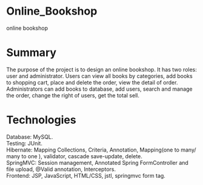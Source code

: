 # Online_Bookshop
online bookshop

# Summary 
The purpose of the project is to design an online bookshop. It has two roles: user and administrator. Users can view all books by categories, add books to shopping cart, place and delete the order, view the detail of order. Administrators can add books to database, add users, search and manage the order, change the right of users, get the total sell. 
# Technologies 
Database: MySQL.  
Testing: JUnit.  
Hibernate: Mapping Collections, Criteria, Annotation, Mapping(one to many/ many to one ), validator, cascade save-update, delete.  
SpringMVC: Session management, Annotated Spring FormController and file upload, @Valid annotation, Interceptors.  
Frontend: JSP, JavaScript, HTML/CSS, jstl, springmvc form tag. 
 
